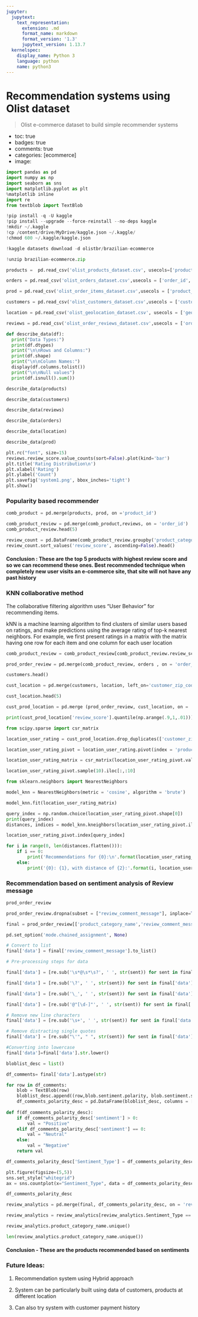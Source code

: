 ```yaml
---
jupyter:
  jupytext:
    text_representation:
      extension: .md
      format_name: markdown
      format_version: '1.3'
      jupytext_version: 1.13.7
  kernelspec:
    display_name: Python 3
    language: python
    name: python3
---
```


<!-- #region id="a7b80794" -->
# Recommendation systems using Olist dataset
> Olist e-commerce dataset to build simple recommender systems

- toc: true
- badges: true
- comments: true
- categories: [ecommerce]
- image: 
<!-- #endregion -->

```python id="5d2c5778"
import pandas as pd
import numpy as np
import seaborn as sns
import matplotlib.pyplot as plt
%matplotlib inline
import re
from textblob import TextBlob
```

```python id="7EV9Nrncva6X"
!pip install -q -U kaggle
!pip install --upgrade --force-reinstall --no-deps kaggle
!mkdir ~/.kaggle
!cp /content/drive/MyDrive/kaggle.json ~/.kaggle/
!chmod 600 ~/.kaggle/kaggle.json

!kaggle datasets download -d olistbr/brazilian-ecommerce
```

```python colab={"base_uri": "https://localhost:8080/"} id="Z9X0umLBvomC" outputId="d6aa51f3-1720-416c-fbae-b0730e0a600e"
!unzip brazilian-ecommerce.zip
```

```python id="8defdd68"
products =  pd.read_csv('olist_products_dataset.csv', usecols=['product_id','product_category_name'])

orders = pd.read_csv('olist_orders_dataset.csv',usecols = ['order_id','customer_id'])

prod = pd.read_csv('olist_order_items_dataset.csv',usecols = ['product_id','order_id'])

customers = pd.read_csv('olist_customers_dataset.csv',usecols = ['customer_id','customer_zip_code_prefix','customer_city'])

location = pd.read_csv('olist_geolocation_dataset.csv', usecols = ['geolocation_zip_code_prefix'])

reviews = pd.read_csv('olist_order_reviews_dataset.csv',usecols = ['order_id','review_score','review_comment_message'])
```

```python id="f24b05e9"
def describe_data(df):
  print("Data Types:")
  print(df.dtypes)
  print("\n\nRows and Columns:")
  print(df.shape)
  print("\n\nColumn Names:")
  display(df.columns.tolist())
  print("\n\nNull values")
  print(df.isnull().sum())
```

```python id="fa9dc282" colab={"base_uri": "https://localhost:8080/", "height": 323} outputId="8ba1e204-58df-4905-cc77-ed625eae8802"
describe_data(products)
```

```python id="25ecca66" colab={"base_uri": "https://localhost:8080/", "height": 357} outputId="bf6c8fdd-f0ec-4444-eafe-e6f8a9ae7ad5"
describe_data(customers)
```

```python id="7a6c9b0b" colab={"base_uri": "https://localhost:8080/", "height": 357} outputId="c6db002b-6a6d-419d-c7ae-b9760f9db81c"
describe_data(reviews)
```

```python id="c4c55008" colab={"base_uri": "https://localhost:8080/", "height": 323} outputId="cae40be8-52b1-4677-9531-2957eb8a898f"
describe_data(orders)
```

```python id="36f09457" colab={"base_uri": "https://localhost:8080/", "height": 289} outputId="9ce0b2ea-b81c-465b-9ff2-96952e0726d4"
describe_data(location)
```

```python id="b54b453a" colab={"base_uri": "https://localhost:8080/", "height": 323} outputId="3ca324e3-46c0-4aa8-c497-ce45e64e028e"
describe_data(prod)
```

```python id="a408f031" colab={"base_uri": "https://localhost:8080/", "height": 325} outputId="46d3e060-6ae7-44e4-f583-a466a793e07a"
plt.rc("font", size=15)
reviews.review_score.value_counts(sort=False).plot(kind='bar')
plt.title('Rating Distribution\n')
plt.xlabel('Rating')
plt.ylabel('Count')
plt.savefig('system1.png', bbox_inches='tight')
plt.show()
```

<!-- #region id="6943fa53" -->
### Popularity based recommender
<!-- #endregion -->

```python id="6523011e"
comb_product = pd.merge(products, prod, on ='product_id')
```

```python id="cca67fa4" colab={"base_uri": "https://localhost:8080/", "height": 309} outputId="c553b285-7357-4c31-dc9d-249e5af88fea"
comb_product_review = pd.merge(comb_product,reviews, on = 'order_id')
comb_product_review.head(5)
```

```python id="bd6c4149" colab={"base_uri": "https://localhost:8080/", "height": 235} outputId="8e02c94d-3660-4ec4-ee63-53434a2e0a80"
review_count = pd.DataFrame(comb_product_review.groupby('product_category_name')['review_score'].count())
review_count.sort_values('review_score', ascending=False).head()
```

<!-- #region id="18e79bd8" -->
#### Conclusion : These are the top 5 products with highest review score and so we can recommend these ones. Best recommended technique when completely new user visits an e-commerce site, that site will not have any past history

<!-- #endregion -->

<!-- #region id="6a22dfd9" -->
### KNN collaborative method

The collaborative filtering algorithm uses “User Behavior” for recommending items.

kNN is a machine learning algorithm to find clusters of similar users based on ratings, and make predictions using the average rating of top-k nearest neighbors. For example, we first present ratings in a matrix with the matrix having one row for each item and one column for each user location

<!-- #endregion -->

```python id="c6ad9a97"
comb_product_review = comb_product_review[comb_product_review.review_score >= 3]
```

```python id="7df199ad"
prod_order_review = pd.merge(comb_product_review, orders , on = 'order_id')
```

```python colab={"base_uri": "https://localhost:8080/", "height": 204} id="ZFyy0BxXyxah" outputId="12a89260-835d-40f1-d078-5962c299dfc3"
customers.head()
```

```python id="81a742a1"
cust_location = pd.merge(customers, location, left_on='customer_zip_code_prefix', right_on='geolocation_zip_code_prefix')
```

```python id="7cf09b56" colab={"base_uri": "https://localhost:8080/", "height": 204} outputId="55ed7664-8a0b-4245-870d-9d5346d8b755"
cust_location.head(5)
```

```python id="9eeec582"
cust_prod_location = pd.merge (prod_order_review, cust_location, on = 'customer_id' )
```

```python id="42508597" colab={"base_uri": "https://localhost:8080/"} outputId="0449595d-9cf9-4fe9-8ddd-48f9d981f7df"
print(cust_prod_location['review_score'].quantile(np.arange(.9,1,.01)))
```

```python id="4bf95057"
from scipy.sparse import csr_matrix

location_user_rating = cust_prod_location.drop_duplicates(['customer_zip_code_prefix', 'product_category_name'])

location_user_rating_pivot = location_user_rating.pivot(index = 'product_category_name', columns = 'customer_zip_code_prefix', values = 'review_score').fillna(0)

location_user_rating_matrix = csr_matrix(location_user_rating_pivot.values)
```

```python colab={"base_uri": "https://localhost:8080/", "height": 390} id="mBkaAS1M0H7O" outputId="7884f30a-338b-479c-8765-e2e420019491"
location_user_rating_pivot.sample(10).iloc[:,:10]
```

```python id="ab057802" colab={"base_uri": "https://localhost:8080/"} outputId="f29581a5-57f6-4de1-fbf4-968769b596d7"
from sklearn.neighbors import NearestNeighbors

model_knn = NearestNeighbors(metric = 'cosine', algorithm = 'brute')

model_knn.fit(location_user_rating_matrix)
```

```python id="2677cc21" colab={"base_uri": "https://localhost:8080/"} outputId="bef27ef0-2d28-475b-c3d5-4d83e68a502d"
query_index = np.random.choice(location_user_rating_pivot.shape[0])
print(query_index)
distances, indices = model_knn.kneighbors(location_user_rating_pivot.iloc[query_index,:].values.reshape(1, -1), n_neighbors = 6)
```

```python id="049229c9" colab={"base_uri": "https://localhost:8080/", "height": 35} outputId="4130fb50-2d9e-4f53-c168-b59a1c56e5a2"
location_user_rating_pivot.index[query_index]
```

```python id="fa75a03b" colab={"base_uri": "https://localhost:8080/"} outputId="17145e67-bbfd-4707-8781-d868bc5bc6b7"
for i in range(0, len(distances.flatten())):
    if i == 0:
        print('Recommendations for {0}:\n'.format(location_user_rating_pivot.index[query_index]))
    else:
        print('{0}: {1}, with distance of {2}:'.format(i, location_user_rating_pivot.index[indices.flatten()[i]], distances.flatten()[i]))
```

<!-- #region id="e3d91cd3" -->
### Recommendation based on sentiment analysis of Review message
<!-- #endregion -->

```python id="c66b0ef5" colab={"base_uri": "https://localhost:8080/", "height": 490} outputId="14879ece-22cd-4a59-f41c-306ff5c69b5d"
prod_order_review
```

```python id="299131dc"
prod_order_review.dropna(subset = ["review_comment_message"], inplace=True)
```

```python id="de868c15"
final = prod_order_review[['product_category_name','review_comment_message']]
```

```python id="61d43e5f"
pd.set_option('mode.chained_assignment', None)

# Convert to list
final['data'] = final['review_comment_message'].to_list()
```

```python id="064a84ff"
# Pre-processing steps for data

final['data'] = [re.sub('\s*@\s*\s?', ' ', str(sent)) for sent in final['data']]

final['data'] = [re.sub('\?', ' ', str(sent)) for sent in final['data']]

final['data'] = [re.sub('\_', ' ', str(sent)) for sent in final['data']]

final['data'] = [re.sub('@"[\d-]"', ' ', str(sent)) for sent in final['data']]

# Remove new line characters
final['data'] = [re.sub('\s+', ' ', str(sent)) for sent in final['data']]

# Remove distracting single quotes
final['data'] = [re.sub("\'", " ", str(sent)) for sent in final['data']]

#Converting into lowercase
final['data']=final['data'].str.lower()

```

```python id="vQ5QZOPL2-Vf"
bloblist_desc = list()

df_comments= final['data'].astype(str)

for row in df_comments:
    blob = TextBlob(row)
    bloblist_desc.append((row,blob.sentiment.polarity, blob.sentiment.subjectivity))
    df_comments_polarity_desc = pd.DataFrame(bloblist_desc, columns = ['review_comment_message','sentiment','polarity'])
 
def f(df_comments_polarity_desc):
    if df_comments_polarity_desc['sentiment'] > 0:
        val = "Positive"
    elif df_comments_polarity_desc['sentiment'] == 0:
        val = "Neutral"
    else:
        val = "Negative"
    return val

df_comments_polarity_desc['Sentiment_Type'] = df_comments_polarity_desc.apply(f, axis=1)
```

```python id="bc91a307" colab={"base_uri": "https://localhost:8080/", "height": 335} outputId="cd98625c-e51a-4ad7-fe74-af7108b2acc3"
plt.figure(figsize=(5,5))
sns.set_style("whitegrid")
ax = sns.countplot(x="Sentiment_Type", data = df_comments_polarity_desc)
```

```python id="8c26fb32" colab={"base_uri": "https://localhost:8080/", "height": 419} outputId="a159ace5-2053-4b8e-9b54-ed673fd3405e"
df_comments_polarity_desc
```

```python id="f820e1c1"
review_analytics = pd.merge(final, df_comments_polarity_desc, on = 'review_comment_message')
```

```python id="55b0ae53"
review_analytics = review_analytics[review_analytics.Sentiment_Type == 'Positive']
```

```python id="7c7eda7b" colab={"base_uri": "https://localhost:8080/"} outputId="84863c04-cc3d-4b6e-8ece-b1175d7de65b"
review_analytics.product_category_name.unique()
```

```python id="080da7cc" colab={"base_uri": "https://localhost:8080/"} outputId="e606ae2a-1180-41a7-8c1a-3fe41a066d1e"
len(review_analytics.product_category_name.unique())
```

<!-- #region id="0f4ddf70" -->
####  Conclusion - These are the products recommended based on sentiments 
<!-- #endregion -->

<!-- #region id="f11dca94" -->
### Future Ideas:

1. Recommendation system using Hybrid approach

2. System can be particularly built using data of customers, products at different location 

3. Can also try system with customer payment history
    
<!-- #endregion -->
